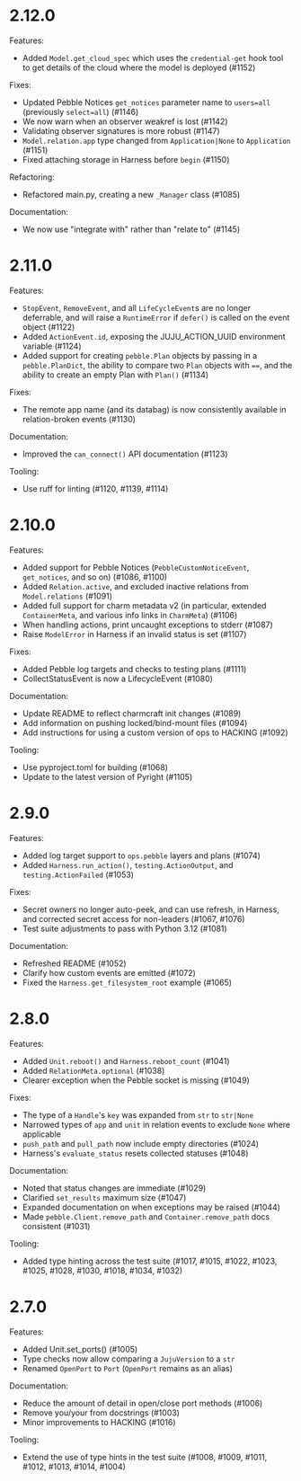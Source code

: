 # 2.12.0

Features:

* Added `Model.get_cloud_spec` which uses the `credential-get` hook tool to get details of the cloud where the model is deployed (#1152)

Fixes:

* Updated Pebble Notices `get_notices` parameter name to `users=all` (previously `select=all`) (#1146)
* We now warn when an observer weakref is lost (#1142)
* Validating observer signatures is more robust (#1147)
* `Model.relation.app` type changed from `Application|None` to `Application` (#1151)
* Fixed attaching storage in Harness before `begin` (#1150)

Refactoring:
* Refactored main.py, creating a new `_Manager` class (#1085)

Documentation:

* We now use "integrate with" rather than "relate to" (#1145)

# 2.11.0

Features:

* `StopEvent`, `RemoveEvent`, and all `LifeCycleEvent`s are no longer deferrable, and will raise a `RuntimeError` if `defer()` is called on the event object (#1122)
* Added `ActionEvent.id`, exposing the JUJU_ACTION_UUID environment variable (#1124)
* Added support for creating `pebble.Plan` objects by passing in a `pebble.PlanDict`, the
  ability to compare two `Plan` objects with `==`, and the ability to create an empty Plan with `Plan()` (#1134)

Fixes:

* The remote app name (and its databag) is now consistently available in relation-broken events (#1130)

Documentation:

* Improved the `can_connect()` API documentation (#1123)

Tooling:

* Use ruff for linting (#1120, #1139, #1114)

# 2.10.0

Features:

* Added support for Pebble Notices (`PebbleCustomNoticeEvent`, `get_notices`, and so on) (#1086, #1100)
* Added `Relation.active`, and excluded inactive relations from `Model.relations` (#1091)
* Added full support for charm metadata v2 (in particular, extended `ContainerMeta`,
  and various info links in `CharmMeta`) (#1106)
* When handling actions, print uncaught exceptions to stderr (#1087)
* Raise `ModelError` in Harness if an invalid status is set (#1107)

Fixes:

* Added Pebble log targets and checks to testing plans (#1111)
* CollectStatusEvent is now a LifecycleEvent (#1080)

Documentation:

* Update README to reflect charmcraft init changes (#1089)
* Add information on pushing locked/bind-mount files (#1094)
* Add instructions for using a custom version of ops to HACKING (#1092)

Tooling:

* Use pyproject.toml for building (#1068)
* Update to the latest version of Pyright (#1105)

# 2.9.0

Features:

* Added log target support to `ops.pebble` layers and plans (#1074)
* Added `Harness.run_action()`, `testing.ActionOutput`, and `testing.ActionFailed` (#1053)

Fixes:

* Secret owners no longer auto-peek, and can use refresh, in Harness, and corrected secret access for non-leaders (#1067, #1076)
* Test suite adjustments to pass with Python 3.12 (#1081)

Documentation:

* Refreshed README (#1052)
* Clarify how custom events are emitted (#1072)
* Fixed the `Harness.get_filesystem_root` example (#1065)

# 2.8.0

Features:

* Added `Unit.reboot()` and `Harness.reboot_count` (#1041)
* Added `RelationMeta.optional` (#1038)
* Clearer exception when the Pebble socket is missing (#1049)

Fixes:

* The type of a `Handle`'s `key` was expanded from `str` to `str|None`
* Narrowed types of `app` and `unit` in relation events to exclude `None` where applicable
* `push_path` and `pull_path` now include empty directories (#1024)
* Harness's `evaluate_status` resets collected statuses (#1048)

Documentation:

* Noted that status changes are immediate (#1029)
* Clarified `set_results` maximum size (#1047)
* Expanded documentation on when exceptions may be raised (#1044)
* Made `pebble.Client.remove_path` and `Container.remove_path` docs consistent (#1031)

Tooling:

* Added type hinting across the test suite (#1017, #1015, #1022, #1023, #1025, #1028, #1030, #1018, #1034, #1032)

# 2.7.0

Features:

* Added Unit.set_ports() (#1005)
* Type checks now allow comparing a `JujuVersion` to a `str`
* Renamed `OpenPort` to `Port` (`OpenPort` remains as an alias)

Documentation:

* Reduce the amount of detail in open/close port methods (#1006)
* Remove you/your from docstrings (#1003)
* Minor improvements to HACKING (#1016)

Tooling:

* Extend the use of type hints in the test suite (#1008, #1009, #1011, #1012, #1013, #1014, #1004)
